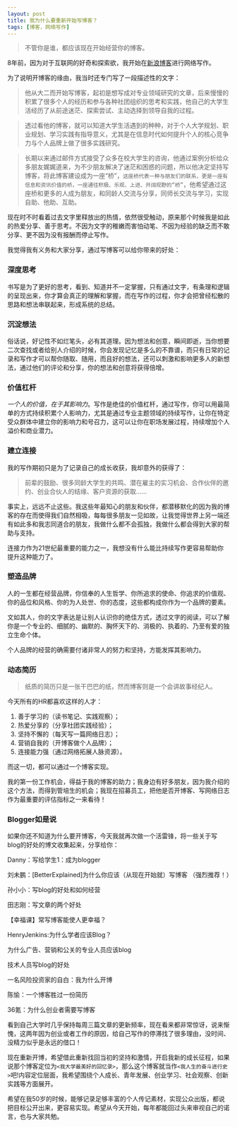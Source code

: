 ```yaml
---
layout: post
title: 我为什么要重新开始写博客？
tags: [博客，网络写作]
---
```


> 不管你是谁，都应该现在开始经营你的博客。 

8年前，因为对于互联网的好奇和探索欲，我开始在[新浪博客](http://blog.sina.com.cn/chenluaihr)进行网络写作。

为了说明开博客的缘由，我当时还专门写了一段描述性的文字：

>他从大二而开始写博客，起初是想写成对专业领域研究的文章，后来慢慢的积累了很多个人的经历和参与各种社团组织的思考和实践，他自己的大学生活经历了从前途迷茫、探索尝试、主动选择到领导自我的过程。 
    
>透过看他的博客，就可以知道大学生活遇到的种种，对于个人大学规划、职业规划、学习实践有指导意义，尤其是在信息时代如何提升个人的核心竞争力与个人品牌上做了很多实践研究。 

>长期以来通过邮件方式接受了众多在校大学生的咨询，他通过案例分析给众多朋友娓娓道来，为不少朋友解决了迷茫和困惑的问题，所以他决定坚持写博客，将此博客建设成为一座“桥”，`这座桥代表一种与朋友们的联系，更是一座有信息和资讯价值的桥，一座通往积极、乐观、上进、开阔视野的“桥”`，他希望通过这座桥和更多的人成为朋友，和同龄人交流与分享，同师长交流与学习，实现自助、他助、互助。

现在时不时看着过去文字里释放出的热情，依然很受触动，原来那个时候我是如此的热爱分享、善于思考。不因为文字的稚嫩而害怕动笔、不因为经验的缺乏而不敢分享、更不因为没有报酬而停止写作。

我觉得我有义务和大家分享，通过写博客可以给你带来的好处：

### 深度思考
书写是为了更好的思考，看到、知道并不一定掌握，只有通过文字，有条理和逻辑的呈现出来，你才算会真正的理解和掌握，而在写作的过程，你才会把曾经松散的思路和想法串联起来，形成系统的总结。

### 沉淀想法
俗话说，好记性不如烂笔头，必有其道理。因为想法和创意，瞬间即逝，当你想要二次查找或者给别人介绍的时候，你会发现记忆是多么的不靠谱，而只有日常的记录和写作才可以帮你随取、随用，而且好的想法，还可以刺激和影响更多人的新想法，通过他们的评论和分享，你的想法和创意将获得倍增。

### 价值杠杆
*一个人的价值，在于其影响力*。写作是绝佳的价值杠杆，通过写作，你可以用最简单的方式持续积累个人影响力，尤其是通过专业主题领域的持续写作，让你在特定受众群体中建立你的影响力和号召力，这可以让你在职场发展过程，持续增加个人溢价和商业潜力。

### 建立连接
我的写作期初只是为了记录自己的成长收获，我却意外的获得了：

>前辈的鼓励、很多同龄大学生的共鸣、潜在雇主的实习机会、合作伙伴的邀约、创业合伙人的结缘、客户资源的获取......

事实上，远远不止这些。我这些年最知心的朋友和伙伴，都潜移默化的因为我的博客的存在而使得我们自然相吸，每每很多朋友一见如故，让我觉得世界上另一端还有如此多和我志同道合的朋友，我做什么都不会孤独，我做什么都会得到大家的帮助与支持。

连接力作为21世纪最重要的能力之一，我想没有什么能比持续写作更容易帮助你提升这种能力了。

### 塑造品牌
人的一生都在经营品牌，你信奉的人生哲学、你所追求的使命、你追求的价值观、你的品位和风格、你的为人处世、你的态度，这些都构成你作为一个品牌的要素。

文如其人，你的文字表达是让别人认识你的绝佳方式，透过文字的阅读，可以了解你是一个专业的、细腻的、幽默的、胸怀天下的、消极的、执着的、乃至有爱的独立生命个体。

个人品牌的经营的确需要付诸非常人的努力和坚持，方能发挥其影响力。

### 动态简历
>纸质的简历只是一张干巴巴的纸，然而博客则是一个会讲故事经纪人。

今天所有的HR都喜欢这样的人才：
1. 善于学习的（读书笔记、实践观察）；
2. 热爱分享的（分享社团实践经验）；
3. 坚持不懈的（每天写一篇网络日志）；
4. 营销自我的（开博客做个人品牌）；
5. 连接能力强（通过网络拓展人脉资源）。

而这一切，都可以通过一个博客实现。

我的第一份工作机会，得益于我的博客的助力；我身边有好多朋友，因为我介绍的这个方法，而得到管培生的机会；我现在招募员工，把他是否开博客、写网络日志作为最重要的评估指标之一来看待！

### Blogger如是说

如果你还不知道为什么要开博客，今天我就再次做一个活雷锋，将一些关于写blog的好处的博文收集起来，分享给你：

Danny：写给学生1：成为blogger

刘未鹏：[BetterExplained]为什么你应该（从现在开始就）写博客 （强烈推荐！）

孙小小：写blog的好处和如何经营

田志刚：写文章的两个好处

【幸福课】常写博客能使人更幸福？

HenryJenkins:为什么学者应该Blog？

为什么广告、营销和公关的专业人员应该blog

技术人员写blog的好处

一名风险投资家的自白：我为什么开博

陈愉：一个博客胜过一份简历

36氪：为什么创业者需要写博客


看到自己大学时几乎保持每周三篇文章的更新频率，现在看来都非常惊讶，说来惭愧，这两年因为创业或者工作的原因，给自己写作的停滞找了很多理由，没时间、没精力似乎是永远的借口！

现在重新开博，希望借此重新找回当初的坚持和激情，开启我新的成长征程，如果说那个博客定位为`<我大学最美好的回忆录>`，那么这个博客就当作`<我人生的奋斗进行史>`吧!内容定位层面，我希望围绕个人成长、青年发展、创业学习、社会观察、创新实践等方面展开。

希望在我50岁的时候，能够记录足够丰富的个人传记素材，实现公众出版，都说把目标公开出来，更容易实现。希望从今天开始，每年都能回过头来审视自己的诺言，也与大家共勉。


